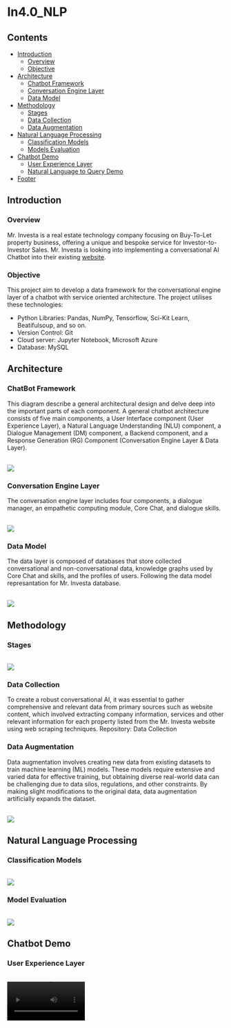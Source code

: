 # In4.0_NLP


## Contents
* [Introduction](#introduction)
    * [Overview](#overview)
    * [Objective](#objective)
* [Architecture](#architecture)
    * [Chatbot Framework](#chatbot-framework)
    * [Conversation Engine Layer](#conversation-engine-layer)
    * [Data Model](#data-model)
* [Methodology](#methodology)
    * [Stages](#stages)
    * [Data Collection](#data-collection)
    * [Data Augmentation](#data-augmentation)
* [Natural Language Processing](#natural-language-processing)
    * [Classification Models](#classification-models)
    * [Models Evaluation](#models-evaluation)
* [Chatbot Demo](#chatbot-demo)
    * [User Experience Layer](#user-experience-layer)
    * [Natural Language to Query Demo](#natural-language-to-query)    
* [Footer](#footer)

## Introduction 
### Overview
Mr. Investa is a real estate technology company focusing on Buy-To-Let property business, offering a unique and bespoke service for Investor-to-Investor Sales.
Mr. Investa is looking into implementing a conversational AI Chatbot into their existing [website](https://www.mrinvesta.com).

### Objective
This project aim to develop a data framework for the conversational engine layer of a chatbot with service oriented architecture. 
The project utilises these technologies:
  * Python Libraries: Pandas, NumPy, Tensorflow, Sci-Kit Learn, Beatifulsoup, and so on.
  * Version Control: Git
  * Cloud server: Jupyter Notebook, Microsoft Azure
  * Database: MySQL

## Architecture 
### ChatBot Framework
This diagram describe a general architectural design and delve deep into the important parts of each component. A general chatbot architecture consists of five main components, a User Interface component (User Experience Layer), a Natural Language Understanding (NLU) component, a Dialogue
Management (DM) component, a Backend component, and a Response Generation (RG)
Component (Conversation Engine Layer & Data Layer).

<br>
<img src=images/architecture.png />
<br>

### Conversation Engine Layer
The conversation engine layer includes four components, a dialogue manager, an empathetic computing module, Core Chat, and dialogue skills.

<br>
<img src=images/conversation-engine-layer.jpeg />
<br>

### Data Model
The data layer is composed of databases that store collected conversational and non-conversational data, knowledge graphs used by Core Chat and skills, and the profiles of users. Following the data model represantation for Mr. Investa database. 

<br>
<img src=images/data-model.png />
<br>

## Methodology 
### Stages

<br>
<img src=images/stages.png />
<br>

### Data Collection
To create a robust conversational AI, it was essential to gather comprehensive and relevant data from primary sources such as website content, which involved extracting company information, services and other relevant information for each property listed from the Mr. Investa website using web scraping techniques.
Repository: Data Collection

### Data Augmentation
Data augmentation involves creating new data from existing datasets to train machine learning (ML) models. These models require extensive and varied data for effective training, but obtaining diverse real-world data can be challenging due to data silos, regulations, and other constraints. By making slight modifications to the original data, data augmentation artificially expands the dataset.

<br>
<img src=images/augmentation.png />
<br>

## Natural Language Processing 
### Classification Models

<br>
<img src=images/classification-models.png />
<br>

### Model Evaluation

<br>
<img src=images/support-vector-classifier.png />
<br>

## Chatbot Demo
### User Experience Layer
<br>
<video src='videos/wireframe.mp4' width=180 />
<br> 
   
### Natural Language to Query
<br>
<video src='videos/query-example.mp4' width=180 />
<br>
   
## Footer
### Future Improvements
   * Integration of new dataset  and advanced model optimization, possibly leveraging deep learning
   * Integration of framework with a working chatbot for a successful deployment

### Acknowledgements
* Joseph H.
* Joeddy P.

